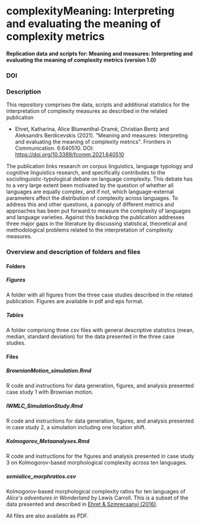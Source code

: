 # complexityMeaning: Interpreting and evaluating the meaning of complexity metrics

#### Replication data and scripts for: Meaning and measures: Interpreting and evaluating the meaning of complexity metrics (version 1.0)

### DOI



### Description

This repository comprises the data, scripts and additional statistics for the interpretation of complexity measures as described in the related publication

* Ehret, Katharina, Alice Blumenthal-Dramé, Christian Bentz and Aleksandrs Berdicevskis (2021). "Meaning and measures: Interpreting and evaluating the meaning of complexity metrics".  Frontiers in Communication. 6:640510. DOI: https://doi.org/10.3389/fcomm.2021.640510

The publication links research on corpus linguistics, language typology and cognitive linguistics research, and specifically contributes to the sociolinguistic-typological debate on language complexity. This debate has to a very large extent been motivated by the question of whether all languages are equally complex, and if not, which language-external parameters affect the distribution of complexity across languages. To address this and other questions, a panoply of different metrics and approaches has been put forward to measure the complexity of languages and language varieties. Against this backdrop the publication addresses three major gaps in the literature by discussing statistical, theoretical and methodological problems related to the interpretation of complexity measures.


### Overview and description of folders and files

#### Folders

##### Figures

A folder with all figures from the three case studies described in the related publication. Figures are available in pdf and eps format.

##### Tables

A folder comprising three csv files with general descriptive statistics (mean, median, standard deviation) for the data presented in the three case studies. 

#### Files 

##### BrownianMotion_simulation.Rmd

R code and instructions for data generation, figures, and analysis presented case study 1 with Brownian motion.

##### IWMLC_SimulationStudy.Rmd

R code and instructions for data generation, figures, and analysis presented in case study 2, a simulation including one location shift.

##### Kolmogorov_Metaanalyses.Rmd

R code and instructions for the figures and analysis presented in case study 3 on Kolmogorov-based morphological complexity across ten languages. 

##### semialice_morphratios.csv

Kolmogorov-based morphological complexity ratios for ten languages of *Alice's adventures in Wonderland* by Lewis Carroll. This is a subset of the data presented and described in [Ehret & Szmrecsanyi (2016)](http://www.benszm.net/omnibuslit/Ehret_Szmrecsanyi_2016_proofs.pdf).


All files are also available as PDF.




